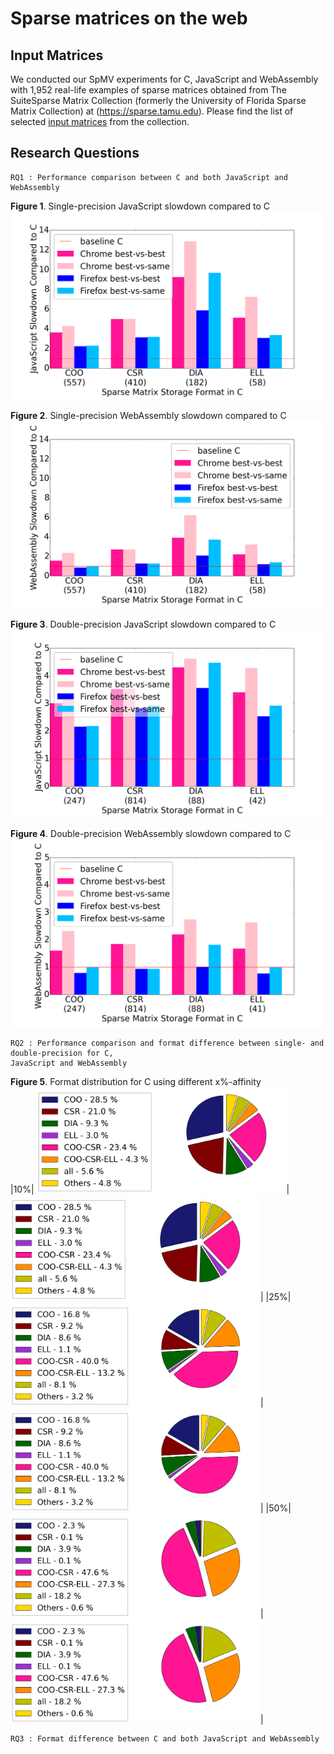 # Sparse matrices on the web

## Input Matrices
We conducted our SpMV experiments for C, JavaScript and WebAssembly with 1,952 real-life examples of sparse matrices obtained from The SuiteSparse Matrix Collection (formerly the University of Florida Sparse Matrix Collection) at (https://sparse.tamu.edu). 
Please find the list of selected [input matrices](./input-matrices.txt) from the collection.

## Research Questions

    RQ1 : Performance comparison between C and both JavaScript and WebAssembly
    
   __Figure 1__. Single-precision JavaScript slowdown compared to C
   ![Figure 1.](./analysis/js/RQ1/rq1_single.png)
   
   __Figure 2__. Single-precision WebAssembly slowdown compared to C
    ![Figure 2.](./analysis/wasm/RQ1/rq1_single.png)
    
   __Figure 3__. Double-precision JavaScript slowdown compared to C
   ![Figure 3.](./analysis/js/RQ1/rq1_double.png)
    
   __Figure 4__. Double-precision WebAssembly slowdown compared to C
   ![Figure 4.](./analysis/wasm/RQ1/rq1_double.png)
    
    RQ2 : Performance comparison and format difference between single- and double-precision for C, 
    JavaScript and WebAssembly
    
   __Figure 5__. Format distribution for C using different x%-affinity<br />
   |10%| <img src="./analysis/c/single_10_pie.png" width = 400/>| <img src="./analysis/c/single_10_pie.png" width = 400/>|
   |25%| <img src="./analysis/c/single_25_pie.png" width = 400/>| <img src="./analysis/c/single_25_pie.png" width = 400/>|
   |50%|<img src="./analysis/c/single_50_pie.png" width = 400/>|  <img src="./analysis/c/single_50_pie.png" width = 400/>|
  
    
    RQ3 : Format difference between C and both JavaScript and WebAssembly
